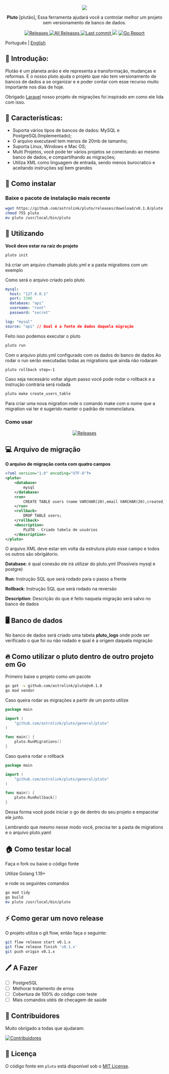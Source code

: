 <p align="center">
   <img src="https://raw.githubusercontent.com/astrolink/pluto/main/docs/images/astrolink-gopher-compress.png" />
</p>

<p align="center">
   <b>Pluto</b> [plutão], Essa ferramenta ajudará você a controlar melhor um projeto sem versionamento de banco de dados.
</p>

<p align="center">

   <a href="https://github.com/astrolink/pluto/releases">
      <img alt="Releases" src="https://img.shields.io/github/release/astrolink/pluto.svg?style=flat-square&include_prereleases" />
   </a>

   <a href="https://github.com/astrolink/pluto/releases">
      <img alt="All Releases" src="https://img.shields.io/github/downloads/astrolink/pluto/total.svg?style=flat-square" />
   </a>

   <a href="https://github.com/astrolink/pluto/commits">
      <img alt="Last commit" src="https://img.shields.io/github/last-commit/astrolink/pluto.svg?style=flat-square" />
   </a>

   <img src="https://img.shields.io/github/go-mod/go-version/astrolink/pluto?style=flat-square">

   <a href="https://goreportcard.com/report/github.com/astrolink/pluto">
      <img alt="Go Report" src="https://goreportcard.com/badge/github.com/astrolink/pluto" />
   </a>

   <br />
</p>

Português | [English](../README.md)

## 📖 Introdução:

Plutão é um planeta anão e ele representa a transformação, mudanças e reformas.
E o nosso pluto ajuda o projeto que não tem versionamento de bancos de dados a se organizar e e poder contar com esse recurso muito importante nos dias de hoje.

Obrigado [Laravel](https://github.com/laravel/laravel) nosso projeto de migrações foi inspirado em como ele lida com isso.

## 🚀 Características:

- Suporta vários tipos de bancos de dados: MySQL e PostgreSQL(Implementado);
- O arquivo executavel tem menos de 20mb de tamanho;
- Suporta Linux, Windows e Mac OS;
- Multi Projetos, você pode ter vários projetos se conectando ao mesmo banco de dados, e compartilhando as migrações;
- Utiliza XML como linguagem de entrada, sendo menos burocratico e aceitando instruções sql bem grandes

## 🧰 Como instalar

### Baixe o pacote de instalação mais recente

```bash
wget https://github.com/astrolink/pluto/releases/download/v0.1.8/pluto
chmod 755 pluto
mv pluto /usr/local/bin/pluto
```

## 🏃 Utilizando

**Você deve estar na raiz do projeto**

```bash
pluto init
```

Irá criar um arquivo chamado pluto.yml e a pasta migrations com um exemplo

Como será o arquivo criado pelo pluto

```yml
mysql:
  host: "127.0.0.1"
  port: 3306
  database: "api"
  username: "root"
  password: "secret"

log: "mysql"
source: "api" // Qual é a fonte de dados daquela migração
```

Feito isso podemos executar o pluto

```sh
pluto run
```

Com o arquivo pluto.yml configurado com os dados do banco de dados
Ao rodar o run serão executadas todas as migrations que ainda não rodaram

```sh
pluto rollback step=-1
```

Caso seja necessário voltar algum passo você pode rodar o rollback e a instrução contrária será rodada

```sh
pluto make create_users_table
```

Para criar uma nova migration rode o comando make com o nome que a migration vai ter
é sugerido manter o padrão de nomenclatura.

### Como usar

<p align="center">

   <a href="https://github.com/astrolink/pluto">
      <img alt="Releases" src="https://raw.githubusercontent.com/astrolink/pluto/main/docs/images/how-to-use-pluto.gif" />
   </a>
</p>

## 💻 Arquivo de migração

**O arquivo de migração conta com quatro campos**

```xml
<?xml version="1.0" encoding="UTF-8"?>
<pluto>
    <database>
        mysql
    </database>
    <run>
        CREATE TABLE users (name VARCHAR(20),email VARCHAR(20),created_at DATE);
    </run>
    <rollback>
        DROP TABLE users;
    </rollback>
    <description>
        PLUTO - Criado tabela de usuários
    </description>
</pluto>
```

O arquivo XML deve estar em volta da estrutura pluto esse campo e todos os outros são obrigátorio.

**Database**: é qual conexão ele irá utilizar do pluto.yml (Possíveis mysql e postgre)

**Run**: Instrução SQL que será rodado para o passo a frente

**Rollback**: Instrução SQL que será rodado na reversão

**Description**: Descrição do que é feito naquela migração será salvo no banco de dados

## 🖥️ Banco de dados

No banco de dados será criado uma tabela **pluto_logs** onde pode ser verificado o que foi ou não rodado e qual é a origem daquela migração

## 🔥 Como utilizar o pluto dentro de outro projeto em Go

Primeiro baixe o projeto como um pacote

```bash
go get -v github.com/astrolink/pluto@v0.1.8
go mod vendor
```

Caso queira rodar as migrações a partir de um ponto utilize

```go
package main

import (
	"github.com/astrolink/pluto/general/pluto"
)

func main() {
	pluto.RunMigrations()
}
```

Caso queira rodar o rollback

```go
package main

import (
	"github.com/astrolink/pluto/general/pluto"
)

func main() {
	pluto.RunRollback()
}
```

Dessa forma você pode iniciar o go de dentro do seu projeto e empacotar ele junto.

Lembrando que mesmo nesse modo você, precisa ter a pasta de migrations e o arquivo pluto.yaml

## 🏠 Como testar local

Faça o fork ou baixe o código fonte

Utilize Golang 1.19+

e rode os seguintes comandos

```bash
go mod tidy
go build
mv pluto /usr/local/bin/pluto
```

## ⚡ Como gerar um novo release

O projeto utiliza o git flow, então faça o seguinte:

```bash
git flow release start v0.1.x
git flow release finish 'v0.1.x'
git push origin v0.1.x
```

## 🖊️ A Fazer

- [ ] PostgreSQL
- [ ] Melhorar tratamento de erros
- [ ] Cobertura de 100% do código com teste
- [ ] Mais comandos utéis de checagem de saúde

## 👋 Contribuidores

Muito obrigado a todas que ajudaram:

[![Contribuidores](http://contributors.nn.ci/api?repo=astrolink/pluto)](https://github.com/astrolink/pluto/graphs/contributors)

## 📄 Licença

O código fonte em `pluto` está disponível sob o [MIT License](/LICENSE.md).
